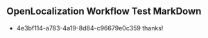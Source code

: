 ## OpenLocalization Workflow Test MarkDown
* 4e3bf114-a783-4a19-8d84-c96679e0c359 
thanks!<!--HONumber=Feb16_HO4-->
